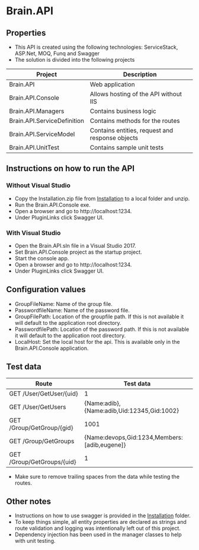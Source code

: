 # Brain.API

## Properties
* This API is created using the following technologies: ServiceStack, ASP.Net, MOQ, Funq and Swagger
* The solution is divided into the following projects

|	Project|Description
-------|----------------
| Brain.API | Web application 		
| Brain.API.Console | Allows hosting of the API without IIS
| Brain.API.Managers | Contains business logic										
| Brain.API.ServiceDefinition | Contains methods for the routes
| Brain.API.ServiceModel | Contains entities, request and response objects
| Brain.API.UnitTest | Contains sample unit tests

## Instructions on how to run the API

### Without Visual Studio
* Copy the Installation.zip file from [Installation](https://github.com/adibkhan/Brain.API/tree/master/Installation) to a local folder and unzip.
* Run the Brain.API.Console exe.
* Open a browser and go to http://localhost:1234.
* Under PluginLinks click Swagger UI.

### With Visual Studio
* Open the Brain.API.sln file in a Visual Studio 2017.
* Set Brain.API.Console project as the startup project.
* Start the console app.
* Open a browser and go to http://localhost:1234.
* Under PluginLinks click Swagger UI.

## Configuration values
* GroupFileName: Name of the group file.
* PasswordfileName: Name of the password file.
* GroupFilePath: Location of the groupfile path. If this is not available it will default to the application root directory.
* PasswordfilePath:  Location of the password path. If this is not available it will default to the application root directory.
* LocalHost: Set the local host for the api. This is available only in the Brain.API.Console application.

## Test data
|	Route|Test data 
-------|----------------
| GET /User/GetUser/{uid}| 1 		
| GET /User/GetUsers|{Name:adib}, {Name:adib,Uid:12345,Gid:1002}	
| GET /Group/GetGroup/{gid}	| 1001 											
| GET /Group/GetGroups|{Name:devops,Gid:1234,Members:[adib,eugene]}
| GET /Group/GetGroups/{uid}| 1											

* Make sure to remove trailing spaces from the data while testing the routes.

## Other notes
* Instructions on how to use swagger is provided in the [Installation](https://github.com/adibkhan/Brain.API/tree/master/Installation) folder.
* To keep things simple, all entity properties are declared as strings and route validation and logging was intentionally left out of this project.
* Dependency injection has been used in the manager classes to help with unit testing.


